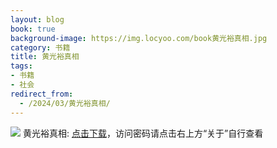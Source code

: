 ```yaml
---
layout: blog
book: true
background-image: https://img.locyoo.com/book黄光裕真相.jpg
category: 书籍
title: 黄光裕真相
tags:
- 书籍
- 社会
redirect_from:
  - /2024/03/黄光裕真相/
---
```

![](https://img.locyoo.com/book黄光裕真相.jpg)
黄光裕真相: <a name = "ref1" href="https://url18.ctfile.com/f/50983618-1323174874-a36061?p=3619">点击下载</a>，访问密码请点击右上方“关于”自行查看